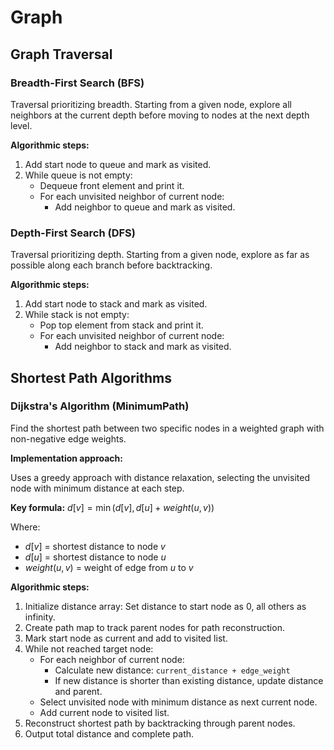 # Graph

## Graph Traversal

### Breadth-First Search (BFS)

Traversal prioritizing breadth. Starting from a given node, explore all neighbors at the current depth before moving to nodes at the next depth level.

**Algorithmic steps:**

1. Add start node to queue and mark as visited.
2. While queue is not empty:
   - Dequeue front element and print it.
   - For each unvisited neighbor of current node:
     - Add neighbor to queue and mark as visited.

### Depth-First Search (DFS)

Traversal prioritizing depth. Starting from a given node, explore as far as possible along each branch before backtracking.

**Algorithmic steps:**

1. Add start node to stack and mark as visited.
2. While stack is not empty:
   - Pop top element from stack and print it.
   - For each unvisited neighbor of current node:
     - Add neighbor to stack and mark as visited.

## Shortest Path Algorithms

### Dijkstra's Algorithm (MinimumPath)

Find the shortest path between two specific nodes in a weighted graph with non-negative edge weights.

**Implementation approach:**

Uses a greedy approach with distance relaxation, selecting the unvisited node with minimum distance at each step.

**Key formula:** $d[v] = \min(d[v], d[u] + weight(u,v))$

Where:
- $d[v]$ = shortest distance to node $v$
- $d[u]$ = shortest distance to node $u$
- $weight(u,v)$ = weight of edge from $u$ to $v$

**Algorithmic steps:**

1. Initialize distance array: Set distance to start node as 0, all others as infinity.
2. Create path map to track parent nodes for path reconstruction.
3. Mark start node as current and add to visited list.
4. While not reached target node:
   - For each neighbor of current node:
     - Calculate new distance: `current_distance + edge_weight`
     - If new distance is shorter than existing distance, update distance and parent.
   - Select unvisited node with minimum distance as next current node.
   - Add current node to visited list.
5. Reconstruct shortest path by backtracking through parent nodes.
6. Output total distance and complete path.

